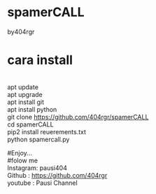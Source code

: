 # spamerCALL
by404rgr

# cara install
<br>  apt update
<br>  apt upgrade
<br>  apt install git
<br>  apt install python
<br>  git clone https://github.com/404rgr/spamerCALL
<br>  cd spamerCALL
<br>  pip2 install reuerements.txt
<br>  python spamercall.py

#Enjoy...
<br>  #folow me
<br>  Instagram: pausi404
<br>  Github   : https://github.com/404rgr
<br>  youtube  : Pausi Channel
